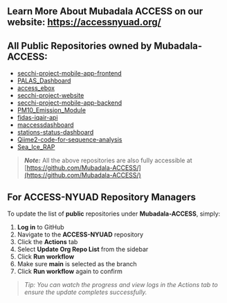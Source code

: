 <!-- START_ORG_REPOS -->
## Learn More About Mubadala ACCESS on our website: https://accessnyuad.org/
## All Public Repositories owned by Mubadala-ACCESS: 
- [secchi-project-mobile-app-frontend](https://github.com/Mubadala-ACCESS/secchi-project-mobile-app-frontend)
- [PALAS_Dashboard](https://github.com/Mubadala-ACCESS/PALAS_Dashboard)
- [access_ebox](https://github.com/Mubadala-ACCESS/access_ebox)
- [secchi-project-website](https://github.com/Mubadala-ACCESS/secchi-project-website)
- [secchi-project-mobile-app-backend](https://github.com/Mubadala-ACCESS/secchi-project-mobile-app-backend)
- [PM10_Emission_Module](https://github.com/Mubadala-ACCESS/PM10_Emission_Module)
- [fidas-iqair-api](https://github.com/Mubadala-ACCESS/fidas-iqair-api)
- [maccessdashboard](https://github.com/Mubadala-ACCESS/maccessdashboard)
- [stations-status-dashboard](https://github.com/Mubadala-ACCESS/stations-status-dashboard)
- [Qiime2-code-for-sequence-analysis](https://github.com/Mubadala-ACCESS/Qiime2-code-for-sequence-analysis)
- [Sea_Ice_RAP](https://github.com/Mubadala-ACCESS/Sea_Ice_RAP)
<!-- END_ORG_REPOS -->
> **_Note:_** All the above repositories are also fully accessible at [https://github.com/Mubadala-ACCESS/](https://github.com/Mubadala-ACCESS/)

## For ACCESS-NYUAD Repository Managers
To update the list of **public** repositories under **Mubadala-ACCESS**, simply:
1. **Log in** to GitHub  
2. Navigate to the **ACCESS-NYUAD** repository  
3. Click the **Actions** tab  
4. Select **Update Org Repo List** from the sidebar  
5. Click **Run workflow**  
6. Make sure **main** is selected as the branch  
7. Click **Run workflow** again to confirm  

>  _Tip: You can watch the progress and view logs in the Actions tab to ensure the update completes successfully._
